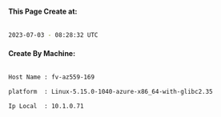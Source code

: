 
   
#### This Page Create at:

```bash

2023-07-03 - 08:28:32 UTC

```

#### Create By Machine:

```bash

Host Name : fv-az559-169

platform  : Linux-5.15.0-1040-azure-x86_64-with-glibc2.35

Ip Local  : 10.1.0.71

```

